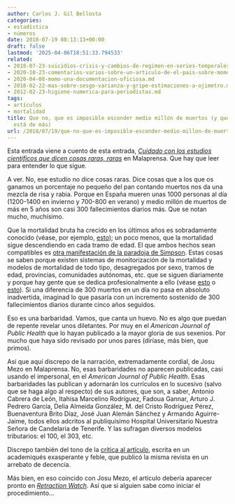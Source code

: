 ```yaml
---
author: Carlos J. Gil Bellosta
categories:
- estadística
- números
date: 2018-07-19 08:13:13+00:00
draft: false
lastmod: '2025-04-06T18:51:33.794533'
related:
- 2018-07-23-suicidios-crisis-y-cambios-de-regimen-en-series-temporales.md
- 2020-10-23-comentarios-varios-sobre-un-articulo-de-el-pais-sobre-momo.md
- 2020-04-08-momo-una-documentacion-oficiosa.md
- 2018-02-22-mas-sobre-sesgo-varianza-y-gripe-estimaciones-a-ojimetro.md
- 2012-02-23-higiene-numerica-para-periodistas.md
tags:
- artículos
- mortalidad
title: Que no, que es imposible esconder medio millón de muertos (y que la cordialidad
  está de más)
url: /2018/07/19/que-no-que-es-imposible-esconder-medio-millon-de-muertos-y-que-la-cordialidad-esta-de-mas/
---
```


Esta entrada viene a cuento de esta entrada, [_Cuidado con los estudios científicos que dicen cosas raras, raras_](http://www.malaprensa.com/2018/07/cuidado-con-los-estudios-cientificos.html) en Malaprensa. Que hay que leer para entender lo que sigue.

A ver. No, ese estudio no dice cosas raras. Dice cosas que a los que os ganamos un porcentaje no pequeño del pan contando muertos nos da una mezcla de risa y rabia. Porque en España mueren unas 1000 personas al día (1200-1400 en invierno y 700-800 en verano) y medio millón de muertos de más en 5 años son casi 300 fallecimientos diarios más. Que se notan mucho, muchísimo.

Que la mortalidad bruta ha crecido en los últimos años es sobradamente conocido (véase, por ejemplo, [esto](https://elpais.com/politica/2017/02/27/actualidad/1488187547_664838.html)); un poco menos, que la mortalidad sigue descendiendo en cada tramo de edad. El que ambos hechos sean compatibles es [otra manifestación de la paradoja de Simpson](https://www.datanalytics.com/2017/12/01/simpson-de-nuevo-ahora-con-la-mortalidad/). Estas cosas se saben porque existen sistemas de monitorización de la mortalidad y modelos de mortalidad de todo tipo, desagregados por sexo, tramos de edad, provincias, comunidades autónomas, etc. que se siguen diariamente y porque hay gente que se dedica profesionalmente a ello (véase [esto](http://www.euromomo.eu/index.html) o [esto](https://www.datanalytics.com/2017/09/21/no-lo-busqueis-porque-no-existe/)). Si una diferencia de 300 muertos en un día no pasa en absoluto inadvertida, imaginad lo que pasaría con un incremento sostenido de 300 fallecimientos diarios durante cinco años seguidos.

Eso es una barbaridad. Vamos, que canta un huevo. No es algo que puedan de repente revelar unos diletantes. Por muy en el _American Journal of Public Health_ que lo hayan publicado a la mayor gloria de sus sexenios. Por mucho que haya sido revisado por unos pares (diríase, más bien, que primos).

Así que aquí discrepo de la narración, extremadamente cordial, de Josu Mezo en Malaprensa. No, esas barbaridades no aparecen publicadas, casi usando el impersonal, en el _American Journal of Public Health_. Esas barbaridades las publican y adornarán los currículos en lo sucesivo (salvo que se haga algo al respecto) de sus autores, que son, a saber, Antonio Cabrera de León, Itahisa Marcelino Rodríguez, Fadoua Gannar, Arturo J. Pedrero García, Delia Almeida González, M. del Cristo Rodríguez Pérez, Buenaventura Brito Díaz, José Juan Alemán Sánchez y Armando Aguirre-Jaime, todos ellos adcritos al publiquísimo Hospital Universitario Nuestra Señora de Candelaria de Tenerife. Y las sufragan diversos modelos tributarios: el 100, el 303, etc.

Discrepo también del tono de la [crítica al artículo](https://ajph.aphapublications.org/doi/full/10.2105/AJPH.2018.304507), escrita en un academiqués exasperante y feble, que publicó la misma revista en un arrebato de decencia.

Más bien, en eso coincido con Josu Mezo, el artículo debería aparecer pronto en [_Retraction Watch_](https://retractionwatch.com/). Así que si alguien sabe como iniciar el procedimiento...